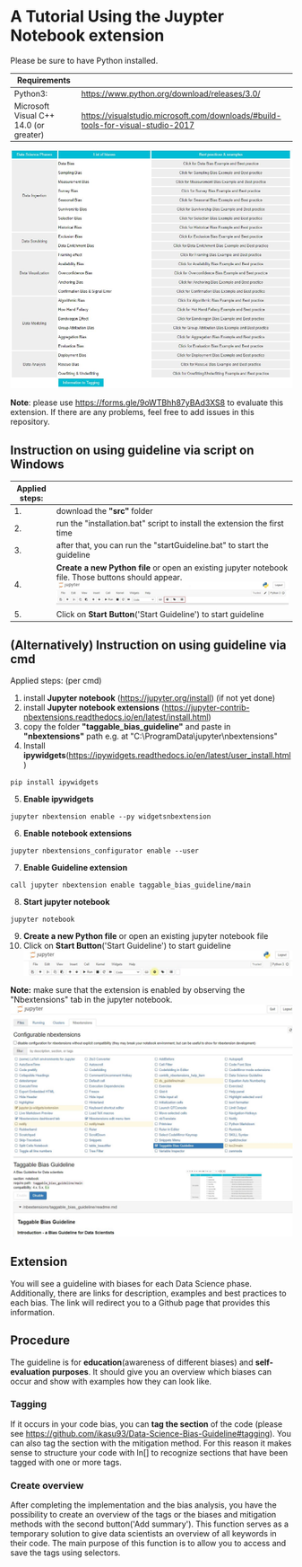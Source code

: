 # A Tutorial Using the Juypter Notebook extension
Please be sure to have Python installed.

Requirements |  |
--- | --- |
Python3: | https://www.python.org/download/releases/3.0/ |
Microsoft Visual C++ 14.0 (or greater) | https://visualstudio.microsoft.com/downloads/#build-tools-for-visual-studio-2017|

![The Jupyter notebook extension guideline](docs/media/images/guideline_2.png)

**Note**: please use https://forms.gle/9oWTBhh87yBAd3XS8 to evaluate this extension. If there are any problems, feel free to add issues in this repository.

## Instruction on using guideline via script on Windows

Applied steps: |  |
--- | --- |
1. | download the **"src"** folder |
2. | run the "installation.bat" script to install the extension the first time | 
3. | after that, you can run the "startGuideline.bat" to start the guideline |
4. | **Create a new Python file** or open an existing jupyter notebook file. Those buttons should appear.![Those buttons should appear.](docs/media/images/buttons.png) |
5. | Click on **Start Button**('Start Guideline') to start guideline |

## (Alternatively) Instruction on using guideline via cmd
Applied steps: (per cmd)
1.  install **Jupyter notebook** (https://jupyter.org/install) (if not yet done)
2.  install **Jupyter notebook extensions** (https://jupyter-contrib-nbextensions.readthedocs.io/en/latest/install.html) 
3.  copy the folder **"taggable_bias_guideline"** and paste in **"nbextensions"** path e.g. at "C:\ProgramData\jupyter\nbextensions"
4.  Install **ipywidgets**(https://ipywidgets.readthedocs.io/en/latest/user_install.html)
```
pip install ipywidgets
```
5.  **Enable ipywidgets**
```
jupyter nbextension enable --py widgetsnbextension
```
6.  **Enable notebook extensions**
```
jupyter nbextensions_configurator enable --user
```

7. **Enable Guideline extension**
```
call jupyter nbextension enable taggable_bias_guideline/main
```

8.  **Start jupyter notebook**
```
jupyter notebook
```
9.  **Create a new Python file** or open an existing jupyter notebook file
10. Click on **Start Button**('Start Guideline') to start guideline
![Start guideline](docs/media/images/buttons_start.png)

**Note:** make sure that the extension is enabled by observing the "Nbextensions" tab in the jupyter notebook.
![As example](docs/media/images/extension.png)
## Extension
You will see a guideline with biases for each Data Science phase.
Additionally, there are links for description, examples and best practices to each bias. 
The link will redirect you to a Github page that provides this information. 

## Procedure
The guideline is for **education**(awareness of different biases) and **self-evaluation purposes**. It should give you an overview which biases can occur and show with examples how they can look like. 
### Tagging
If it occurs in your code bias, you can **tag the section** of the code (please see https://github.com/ikasu93/Data-Science-Bias-Guideline#tagging). You can also tag the section with the mitigation method. For this reason it makes sense to structure your code with ln[] to recognize sections that have been tagged with one or more tags.
### Create overview
After completing the implementation and the bias analysis, you have the possibility to create an overview of the tags or the biases and mitigation methods with the second button('Add summary'). This function serves as a temporary solution to give data scientists an overview of all keywords in their code.
The main purpose of this function is to allow you to access and save the tags using selectors.

